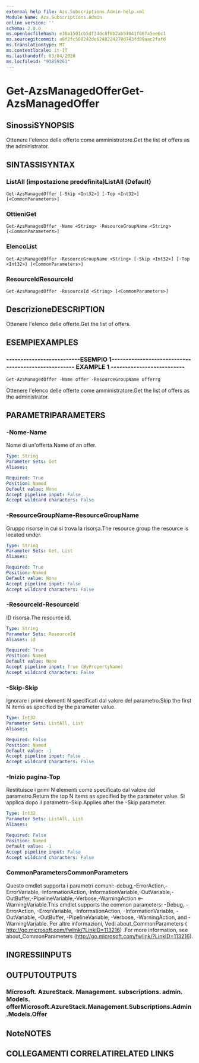```yaml
---
external help file: Azs.Subscriptions.Admin-help.xml
Module Name: Azs.Subscriptions.Admin
online version: ''
schema: 2.0.0
ms.openlocfilehash: e30a1501cb5df34dc8f8b2ab51041f867a5ee6c1
ms.sourcegitcommit: a6f2fc500242de6248224278d743fd09aac2fafd
ms.translationtype: MT
ms.contentlocale: it-IT
ms.lasthandoff: 03/04/2020
ms.locfileid: "93859261"
---
```

# <span data-ttu-id="8a123-101">Get-AzsManagedOffer</span><span class="sxs-lookup"><span data-stu-id="8a123-101">Get-AzsManagedOffer</span></span>

## <span data-ttu-id="8a123-102">Sinossi</span><span class="sxs-lookup"><span data-stu-id="8a123-102">SYNOPSIS</span></span>
<span data-ttu-id="8a123-103">Ottenere l'elenco delle offerte come amministratore.</span><span class="sxs-lookup"><span data-stu-id="8a123-103">Get the list of offers as the administrator.</span></span>

## <span data-ttu-id="8a123-104">SINTASSI</span><span class="sxs-lookup"><span data-stu-id="8a123-104">SYNTAX</span></span>

### <span data-ttu-id="8a123-105">ListAll (impostazione predefinita)</span><span class="sxs-lookup"><span data-stu-id="8a123-105">ListAll (Default)</span></span>
```
Get-AzsManagedOffer [-Skip <Int32>] [-Top <Int32>] [<CommonParameters>]
```

### <span data-ttu-id="8a123-106">Ottieni</span><span class="sxs-lookup"><span data-stu-id="8a123-106">Get</span></span>
```
Get-AzsManagedOffer -Name <String> -ResourceGroupName <String> [<CommonParameters>]
```

### <span data-ttu-id="8a123-107">Elenco</span><span class="sxs-lookup"><span data-stu-id="8a123-107">List</span></span>
```
Get-AzsManagedOffer -ResourceGroupName <String> [-Skip <Int32>] [-Top <Int32>] [<CommonParameters>]
```

### <span data-ttu-id="8a123-108">ResourceId</span><span class="sxs-lookup"><span data-stu-id="8a123-108">ResourceId</span></span>
```
Get-AzsManagedOffer -ResourceId <String> [<CommonParameters>]
```

## <span data-ttu-id="8a123-109">Descrizione</span><span class="sxs-lookup"><span data-stu-id="8a123-109">DESCRIPTION</span></span>
<span data-ttu-id="8a123-110">Ottenere l'elenco delle offerte.</span><span class="sxs-lookup"><span data-stu-id="8a123-110">Get the list of offers.</span></span>

## <span data-ttu-id="8a123-111">ESEMPI</span><span class="sxs-lookup"><span data-stu-id="8a123-111">EXAMPLES</span></span>

### <span data-ttu-id="8a123-112">--------------------------ESEMPIO 1--------------------------</span><span class="sxs-lookup"><span data-stu-id="8a123-112">-------------------------- EXAMPLE 1 --------------------------</span></span>
```
Get-AzsManagedOffer -Name offer -ResourceGroupName offerrg
```

<span data-ttu-id="8a123-113">Ottenere l'elenco delle offerte come amministratore.</span><span class="sxs-lookup"><span data-stu-id="8a123-113">Get the list of offers as the administrator.</span></span>

## <span data-ttu-id="8a123-114">PARAMETRI</span><span class="sxs-lookup"><span data-stu-id="8a123-114">PARAMETERS</span></span>

### <span data-ttu-id="8a123-115">-Nome</span><span class="sxs-lookup"><span data-stu-id="8a123-115">-Name</span></span>
<span data-ttu-id="8a123-116">Nome di un'offerta.</span><span class="sxs-lookup"><span data-stu-id="8a123-116">Name of an offer.</span></span>

```yaml
Type: String
Parameter Sets: Get
Aliases: 

Required: True
Position: Named
Default value: None
Accept pipeline input: False
Accept wildcard characters: False
```

### <span data-ttu-id="8a123-117">-ResourceGroupName</span><span class="sxs-lookup"><span data-stu-id="8a123-117">-ResourceGroupName</span></span>
<span data-ttu-id="8a123-118">Gruppo risorse in cui si trova la risorsa.</span><span class="sxs-lookup"><span data-stu-id="8a123-118">The resource group the resource is located under.</span></span>

```yaml
Type: String
Parameter Sets: Get, List
Aliases: 

Required: True
Position: Named
Default value: None
Accept pipeline input: False
Accept wildcard characters: False
```

### <span data-ttu-id="8a123-119">-ResourceId</span><span class="sxs-lookup"><span data-stu-id="8a123-119">-ResourceId</span></span>
<span data-ttu-id="8a123-120">ID risorsa.</span><span class="sxs-lookup"><span data-stu-id="8a123-120">The resource id.</span></span>

```yaml
Type: String
Parameter Sets: ResourceId
Aliases: id

Required: True
Position: Named
Default value: None
Accept pipeline input: True (ByPropertyName)
Accept wildcard characters: False
```

### <span data-ttu-id="8a123-121">-Skip</span><span class="sxs-lookup"><span data-stu-id="8a123-121">-Skip</span></span>
<span data-ttu-id="8a123-122">Ignorare i primi elementi N specificati dal valore del parametro.</span><span class="sxs-lookup"><span data-stu-id="8a123-122">Skip the first N items as specified by the parameter value.</span></span>

```yaml
Type: Int32
Parameter Sets: ListAll, List
Aliases: 

Required: False
Position: Named
Default value: -1
Accept pipeline input: False
Accept wildcard characters: False
```

### <span data-ttu-id="8a123-123">-Inizio pagina</span><span class="sxs-lookup"><span data-stu-id="8a123-123">-Top</span></span>
<span data-ttu-id="8a123-124">Restituisce i primi N elementi come specificato dal valore del parametro.</span><span class="sxs-lookup"><span data-stu-id="8a123-124">Return the top N items as specified by the parameter value.</span></span>
<span data-ttu-id="8a123-125">Si applica dopo il parametro-Skip.</span><span class="sxs-lookup"><span data-stu-id="8a123-125">Applies after the -Skip parameter.</span></span>

```yaml
Type: Int32
Parameter Sets: ListAll, List
Aliases: 

Required: False
Position: Named
Default value: -1
Accept pipeline input: False
Accept wildcard characters: False
```

### <span data-ttu-id="8a123-126">CommonParameters</span><span class="sxs-lookup"><span data-stu-id="8a123-126">CommonParameters</span></span>
<span data-ttu-id="8a123-127">Questo cmdlet supporta i parametri comuni:-debug,-ErrorAction,-ErrorVariable,-InformationAction,-InformationVariable,-OutVariable,-OutBuffer,-PipelineVariable,-Verbose,-WarningAction e-WarningVariable.</span><span class="sxs-lookup"><span data-stu-id="8a123-127">This cmdlet supports the common parameters: -Debug, -ErrorAction, -ErrorVariable, -InformationAction, -InformationVariable, -OutVariable, -OutBuffer, -PipelineVariable, -Verbose, -WarningAction, and -WarningVariable.</span></span> <span data-ttu-id="8a123-128">Per altre informazioni, Vedi about_CommonParameters ( http://go.microsoft.com/fwlink/?LinkID=113216) .</span><span class="sxs-lookup"><span data-stu-id="8a123-128">For more information, see about_CommonParameters (http://go.microsoft.com/fwlink/?LinkID=113216).</span></span>

## <span data-ttu-id="8a123-129">INGRESSI</span><span class="sxs-lookup"><span data-stu-id="8a123-129">INPUTS</span></span>

## <span data-ttu-id="8a123-130">OUTPUT</span><span class="sxs-lookup"><span data-stu-id="8a123-130">OUTPUTS</span></span>

### <span data-ttu-id="8a123-131">Microsoft. AzureStack. Management. subscriptions. admin. Models. offer</span><span class="sxs-lookup"><span data-stu-id="8a123-131">Microsoft.AzureStack.Management.Subscriptions.Admin.Models.Offer</span></span>

## <span data-ttu-id="8a123-132">Note</span><span class="sxs-lookup"><span data-stu-id="8a123-132">NOTES</span></span>

## <span data-ttu-id="8a123-133">COLLEGAMENTI CORRELATI</span><span class="sxs-lookup"><span data-stu-id="8a123-133">RELATED LINKS</span></span>


